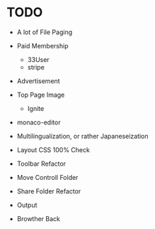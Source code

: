 # TODO
- A lot of File Paging

- Paid Membership
  - 33User
  - stripe
- Advertisement
- Top Page Image
  - Ignite

- monaco-editor
- Multilingualization, or rather Japaneseization
- Layout CSS 100% Check
- Toolbar Refactor
- Move Controll Folder
- Share Folder Refactor
- Output
- Browther Back

